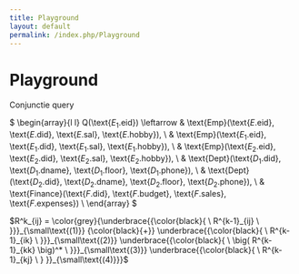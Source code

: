 ```yaml
---
title: Playground
layout: default
permalink: /index.php/Playground
---
```


# Playground

Conjunctie query

$ 
\begin{array}{l l}
Q(\text{$E_1$.eid}) \leftarrow & \text{Emp}(\text{$E$.eid}, \text{$E$.did}, \text{$E$.sal}, \text{$E$.hobby}), \\
& \text{Emp}(\text{$E_1$.eid}, \text{$E_1$.did}, \text{$E_1$.sal}, \text{$E_1$.hobby}), \\
& \text{Emp}(\text{$E_2$.eid}, \text{$E_2$.did}, \text{$E_2$.sal}, \text{$E_2$.hobby}), \\
& \text{Dept}(\text{$D_1$.did}, \text{$D_1$.dname}, \text{$D_1$.floor}, \text{$D_1$.phone}), \\
& \text{Dept}(\text{$D_2$.did}, \text{$D_2$.dname}, \text{$D_2$.floor}, \text{$D_2$.phone}), \\
& \text{Finance}(\text{$F$.did}, \text{$F$.budget}, \text{$F$.sales}, \text{$F$.expenses}) \\
\end{array}
$


$R^k_{ij} = \color{grey}{\underbrace{{\color{black}{ \ R^{k-1}_{ij} \ }}}_{\small\text{(1)}} {\color{black}{+}} \underbrace{{\color{black}{ \ R^{k-1}_{ik}  \  }}}_{\small\text{(2)}} \underbrace{{\color{black}{  \  \big( R^{k-1}_{kk} \big)^*  \  }}}_{\small\text{(3)}} \underbrace{{\color{black}{  \  R^{k-1}_{kj}  \  } }}_{\small\text{(4)}}}$